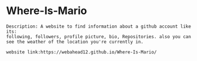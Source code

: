 # Where-Is-Mario

    Description: A website to find information about a github account like its:
    following, followers, profile picture, bio, Repositories. also you can see the weather of the location you're currently in.

    website link:https://webahead12.github.io/Where-Is-Mario/
